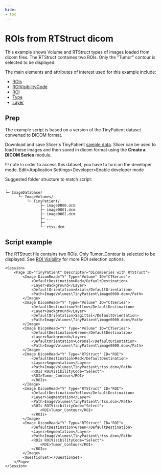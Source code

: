 ```yaml
---
hide:
- toc
---
```

<!-- let javascript handle toc on left sidebar -->
# ROIs from RTStruct dicom

This example shows Volume and RTStruct types of images loaded from dicom files.
The RTStruct containes two ROIs. Only the "Tumor" contour is selected to be displayed.

The main elements and attributes of interest used for this example include:

- [ROIs](../elements_attributes/image/rois/index.md)
- [ROIVisibilityCode](../elements_attributes/image/rois/roi_visibility_code.md)
- [ROI](../elements_attributes/image/rois/roi.md)
- [Type](../elements_attributes/image/type.md)
- [Layer](../elements_attributes/image/layer.md)


## Prep
The example script is based on a version of the TinyPatient dataset converted to DICOM format.


Download and save Slicer's TinyPatient [sample data](sample_data.md#slicer-sample-datasets).
Slicer can be used to load these images and then saved in dicom format using the **Create a DICOM Series** module.

!!! note
    In order to access this dataset, you have to turn on the developer mode.
	Edit>Application Settings>Developer>Enable developer mode
	
	


Suggested folder structure to match script:
```
.
└─ ImageDatabase/
      └─ ImageVolumes/
          └─ TinyPatient/
                ├─ image0000.dcm
                ├─ image0001.dcm
                ├─ image0002.dcm
                ├─ ...
                ├─ 
				└─ rtss.dcm
```






## Script example

The RTStruct file contains two ROIs. Only Tumor_Contour is selected to be displayed.
See [ROI Visibility](./example_roi_visibility.md#script-example) for more ROI selection options.


```
<Session>
	<Page ID="TinyPatient" Descriptor="DicomSeries with RTStruct">
		<Image DicomRead="Y" Type="Volume" ID="CTSeries">
			<DefaultDestination>Red</DefaultDestination>
			<Layer>Background</Layer>
			<DefaultOrientation>Axial</DefaultOrientation>
			<Path>ImageVolumes\TinyPatient\image0000.dcm</Path>
		</Image>
		<Image DicomRead="Y" Type="Volume" ID="CTSeries">
			<DefaultDestination>Yellow</DefaultDestination>
			<Layer>Background</Layer>
			<DefaultOrientation>Sagittal</DefaultOrientation>
			<Path>ImageVolumes\TinyPatient\image0000.dcm</Path>
		</Image>
		<Image DicomRead="Y" Type="Volume" ID="CTSeries">
			<DefaultDestination>Green</DefaultDestination>
			<Layer>Background</Layer>
			<DefaultOrientation>Coronal</DefaultOrientation>
			<Path>ImageVolumes\TinyPatient\image0000.dcm</Path>
		</Image>
		<Image DicomRead="Y" Type="RTStruct" ID="ROI">
			<DefaultDestination>Red</DefaultDestination>
			<Layer>Segmentation</Layer>
			<Path>ImageVolumes\TinyPatient\rtss.dcm</Path>
			<ROIs ROIVisibilityCode="Select">
			<ROI>Tumor_Contour</ROI>
			</ROIs>
		</Image>
		<Image DicomRead="Y" Type="RTStruct" ID="ROI">
			<DefaultDestination>Yellow</DefaultDestination>
			<Layer>Segmentation</Layer>
			<Path>ImageVolumes\TinyPatient\rtss.dcm</Path>
			<ROIs ROIVisibilityCode="Select">
				<ROI>Tumor_Contour</ROI>
			</ROIs>
		</Image>
		<Image DicomRead="Y" Type="RTStruct" ID="ROI">
			<DefaultDestination>Green</DefaultDestination>
			<Layer>Segmentation</Layer>
			<Path>ImageVolumes\TinyPatient\rtss.dcm</Path>
			<ROIs ROIVisibilityCode="Select">
				<ROI>Tumor_Contour</ROI>
			</ROIs>
		</Image>
		<QuestionSet></QuestionSet>
	</Page>
</Session>
```

